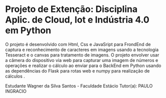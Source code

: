 # Projeto de Extenção: Disciplina Aplic. de Cloud, Iot e Indústria 4.0 em Python

O projeto é desenvolvido com Html, Css e JavaSript para  FrondEnd de captura e reconhecimento de caracteres em imagens usando a tecnologia Tesseract e o canvas para tratamento de imagens. O projeto envolver usar a câmera do dispositivo via web para capturar uma imagem de números e operações e realizar o cálculo ao enviar para o BackEnd em Python usando as dependências do Flask para rotas web e numpy para realização de cálculos . 

Estudante Wagner da Silva Santos - Faculdade Estácio
Tutor(a):
PAULO INGRACIO 

